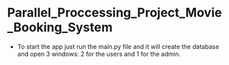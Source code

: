 # Parallel_Proccessing_Project_Movie_Booking_System

- To start the app just run the main.py file and it will create the database and open 3 windows: 2 for the users and 1 for the admin.
